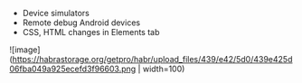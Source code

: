 * Device simulators
* Remote debug Android devices
* CSS, HTML changes in Elements tab

![image](https://habrastorage.org/getpro/habr/upload_files/439/e42/5d0/439e425d06fba049a925ecefd3f96603.png | width=100)